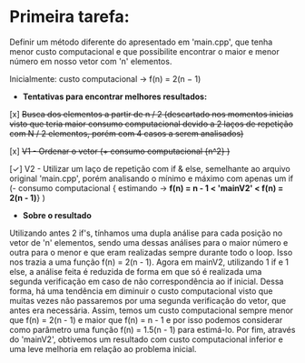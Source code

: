 Primeira tarefa:
=

Definir um método diferente do apresentado em 'main.cpp', que tenha menor custo computacional e que possibilite encontrar o maior e menor número em nosso vetor com 'n' elementos.

Inicialmente: custo computacional -> f(n) = 2(n − 1)

* **Tentativas para encontrar melhores resultados:**

[x] ~~Busca dos elementos a partir de n / 2 (descartado nos momentos inicias visto que teria maior consumo computacional devido a 2 laços de repetição com N / 2 elementos, porém com 4 casos a serem analisados)~~

[x] ~~V1 - Ordenar o vetor (+ consumo computacional {n^2} )~~

[✓] V2 - Utilizar um laço de repetição com if & else, semelhante ao arquivo original 'main.cpp', porém analisando o mínimo e máximo com apenas um if (- consumo computacional { estimando -> **f(n) = n - 1 < 'mainV2' < f(n) = 2(n - 1)**} )

* **Sobre o resultado**

Utilizando antes 2 if's, tínhamos uma dupla análise para cada posição no vetor de 'n' elementos, sendo uma dessas análises para o maior número e outra para o menor e que eram realizadas sempre durante todo o loop. Isso nos trazia a uma função f(n) = 2(n - 1). Agora em mainV2, utilizando 1 if e 1 else, a análise feita é reduzida de forma em que só é realizada uma segunda verificação em caso de não correspondência ao if inicial. Dessa forma, há uma tendência em diminuir o custo computacional visto que muitas vezes não passaremos por uma segunda verificação do vetor, que antes era necessária. Assim, temos um custo computacional sempre menor que f(n) = 2(n - 1) e maior que f(n) = n - 1 e por isso podemos considerar como parâmetro uma função f(n) = 1.5(n - 1) para estimá-lo. Por fim, através do 'mainV2', obtivemos um resultado com custo computacional inferior e uma leve melhoria em relação ao problema inicial.
